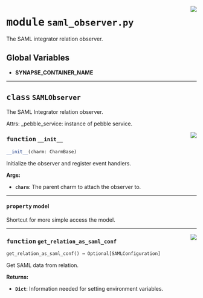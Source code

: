 <!-- markdownlint-disable -->

<a href="../src/saml_observer.py#L0"><img align="right" style="float:right;" src="https://img.shields.io/badge/-source-cccccc?style=flat-square"></a>

# <kbd>module</kbd> `saml_observer.py`
The SAML integrator relation observer. 

**Global Variables**
---------------
- **SYNAPSE_CONTAINER_NAME**


---

## <kbd>class</kbd> `SAMLObserver`
The SAML Integrator relation observer. 

Attrs:  _pebble_service: instance of pebble service. 

<a href="../src/saml_observer.py#L33"><img align="right" style="float:right;" src="https://img.shields.io/badge/-source-cccccc?style=flat-square"></a>

### <kbd>function</kbd> `__init__`

```python
__init__(charm: CharmBase)
```

Initialize the observer and register event handlers. 



**Args:**
 
 - <b>`charm`</b>:  The parent charm to attach the observer to. 


---

#### <kbd>property</kbd> model

Shortcut for more simple access the model. 



---

<a href="../src/saml_observer.py#L72"><img align="right" style="float:right;" src="https://img.shields.io/badge/-source-cccccc?style=flat-square"></a>

### <kbd>function</kbd> `get_relation_as_saml_conf`

```python
get_relation_as_saml_conf() → Optional[SAMLConfiguration]
```

Get SAML data from relation. 



**Returns:**
 
 - <b>`Dict`</b>:  Information needed for setting environment variables. 


